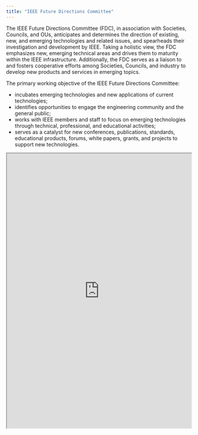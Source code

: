 ```yaml
---
title: "IEEE Future Directions Committee"
---
```


The IEEE Future Directions Committee (FDC), in association with Societies, Councils, and OUs, anticipates and determines the direction of existing, new, and emerging technologies and related issues, and spearheads their investigation and development by IEEE. Taking a holistic view, the FDC emphasizes new, emerging technical areas and drives them to maturity within the IEEE infrastructure. Additionally, the FDC serves as a liaison to and fosters cooperative efforts among Societies, Councils, and industry to develop new products and services in emerging topics.
 
The primary working objective of the IEEE Future Directions Committee:
* incubates emerging technologies and new applications of current technologies;
* identifies opportunities to engage the engineering community and the general public;
* works with IEEE members and staff to focus on emerging technologies through technical, professional, and educational activities;
* serves as a catalyst for new conferences, publications, standards, educational products, forums, white papers, grants, and projects to support new technologies.

<iframe height="750" width="100%" src="https://ewelton.github.io/ktest/wiki.html#IEEE%20Future%20Directions%20Committee"></iframe>
